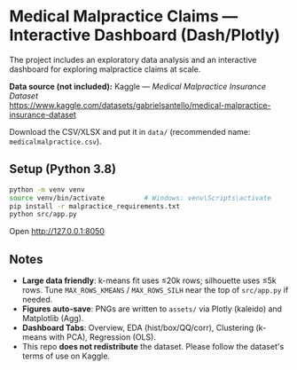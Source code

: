 # Medical Malpractice Claims — Interactive Dashboard (Dash/Plotly)

The project includes an exploratory data analysis and
an interactive dashboard for exploring malpractice claims at scale.

**Data source (not included):**
Kaggle — *Medical Malpractice Insurance Dataset*  
https://www.kaggle.com/datasets/gabrielsantello/medical-malpractice-insurance-dataset

Download the CSV/XLSX and put it in `data/` (recommended name: `medicalmalpractice.csv`).

## Setup (Python 3.8)
```bash
python -m venv venv
source venv/bin/activate          # Windows: venv\Scripts\activate
pip install -r malpractice_requirements.txt
python src/app.py
```
Open http://127.0.0.1:8050

## Notes
- **Large data friendly**: k-means fit uses ≤20k rows; silhouette uses ≤5k rows. Tune
  `MAX_ROWS_KMEANS` / `MAX_ROWS_SILH` near the top of `src/app.py` if needed.
- **Figures auto-save**: PNGs are written to `assets/` via Plotly (kaleido) and Matplotlib (Agg).
- **Dashboard Tabs**: Overview, EDA (hist/box/QQ/corr), Clustering (k-means with PCA), Regression (OLS).
- This repo **does not redistribute** the dataset. Please follow the dataset's terms of use on Kaggle.
